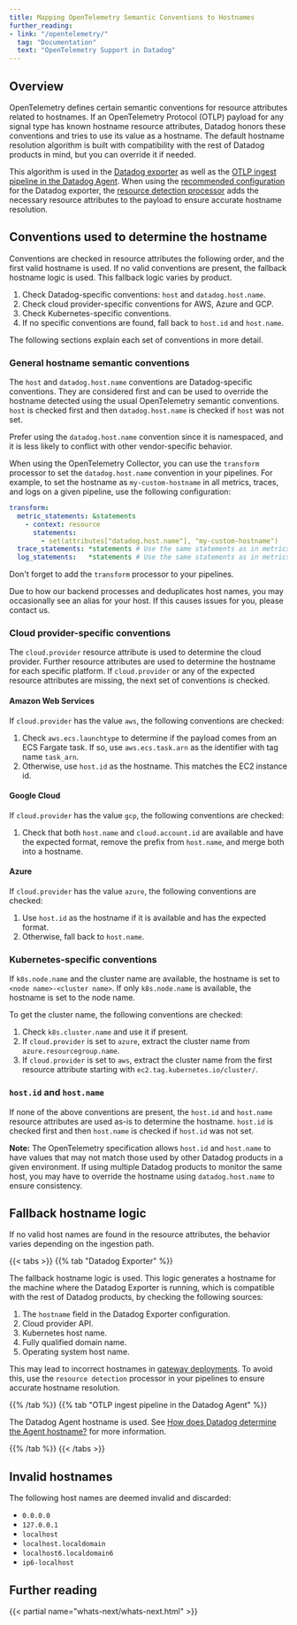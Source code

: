 ```yaml
---
title: Mapping OpenTelemetry Semantic Conventions to Hostnames
further_reading:
- link: "/opentelemetry/"
  tag: "Documentation"
  text: "OpenTelemetry Support in Datadog"
---
```


## Overview

OpenTelemetry defines certain semantic conventions for resource attributes related to hostnames. If an OpenTelemetry Protocol (OTLP) payload for any signal type has known hostname resource attributes, Datadog honors these conventions and tries to use its value as a hostname. The default hostname resolution algorithm is built with compatibility with the rest of Datadog products in mind, but you can override it if needed.

This algorithm is used in the [Datadog exporter][3] as well as the [OTLP ingest pipeline in the Datadog Agent][2]. When using the [recommended configuration][4] for the Datadog exporter, the [resource detection processor][1] adds the necessary resource attributes to the payload to ensure accurate hostname resolution.

## Conventions used to determine the hostname

Conventions are checked in resource attributes the following order, and the first valid hostname is used. If no valid conventions are present, the fallback hostname logic is used. This fallback logic varies by product.

1. Check Datadog-specific conventions: `host` and `datadog.host.name`.
1. Check cloud provider-specific conventions for AWS, Azure and GCP.
1. Check Kubernetes-specific conventions.
1. If no specific conventions are found, fall back to `host.id` and `host.name`.

The following sections explain each set of conventions in more detail.

### General hostname semantic conventions

The `host` and `datadog.host.name` conventions are Datadog-specific conventions. They are considered first and can be used to override the hostname detected using the usual OpenTelemetry semantic conventions. `host` is checked first and then `datadog.host.name` is checked if `host` was not set.

Prefer using the `datadog.host.name` convention since it is namespaced, and it is less likely to conflict with other vendor-specific behavior.

When using the OpenTelemetry Collector, you can use the `transform` processor to set the `datadog.host.name` convention in your pipelines. For example, to set the hostname as `my-custom-hostname` in all metrics, traces, and logs on a given pipeline, use the following configuration:

```yaml
transform:
  metric_statements: &statements
    - context: resource
      statements:
        - set(attributes["datadog.host.name"], "my-custom-hostname")
  trace_statements: *statements # Use the same statements as in metrics
  log_statements:   *statements # Use the same statements as in metrics
```

Don't forget to add the `transform` processor to your pipelines.

Due to how our backend processes and deduplicates host names, you may occasionally see an alias for your host. If this causes issues for you, please contact us.

### Cloud provider-specific conventions

The `cloud.provider` resource attribute is used to determine the cloud provider. Further resource attributes are used to determine the hostname for each specific platform. If `cloud.provider` or any of the expected resource attributes are missing, the next set of conventions is checked.

#### Amazon Web Services

If `cloud.provider` has the value `aws`, the following conventions are checked:

1. Check `aws.ecs.launchtype` to determine if the payload comes from an ECS Fargate task. If so, use `aws.ecs.task.arn` as the identifier with tag name `task_arn`.
1. Otherwise, use `host.id` as the hostname. This matches the EC2 instance id.

#### Google Cloud

If `cloud.provider` has the value `gcp`, the following conventions are checked:

1. Check that both `host.name` and `cloud.account.id` are available and have the expected format, remove the prefix from `host.name`, and merge both into a hostname.

#### Azure

If `cloud.provider` has the value `azure`, the following conventions are checked:

1. Use `host.id` as the hostname if it is available and has the expected format.
1. Otherwise, fall back to `host.name`.

### Kubernetes-specific conventions

If `k8s.node.name` and the cluster name are available, the hostname is set to `<node name>-<cluster name>`. If only `k8s.node.name` is available, the hostname is set to the node name.

To get the cluster name, the following conventions are checked:

1. Check `k8s.cluster.name` and use it if present.
2. If `cloud.provider` is set to `azure`, extract the cluster name from `azure.resourcegroup.name`.
3. If `cloud.provider` is set to `aws`, extract the cluster name from the first resource attribute starting with `ec2.tag.kubernetes.io/cluster/`.

### `host.id` and `host.name`

If none of the above conventions are present, the `host.id` and `host.name` resource attributes are used as-is to determine the hostname. `host.id` is checked first and then `host.name` is checked if `host.id` was not set.

**Note:** The OpenTelemetry specification allows `host.id` and `host.name` to have values that may not match those used by other Datadog products in a given environment. If using multiple Datadog products to monitor the same host, you may have to override the hostname using `datadog.host.name` to ensure consistency.

## Fallback hostname logic

If no valid host names are found in the resource attributes, the behavior varies depending on the ingestion path. 

{{< tabs >}}
{{% tab "Datadog Exporter" %}}

The fallback hostname logic is used. This logic generates a hostname for the machine where 
the Datadog Exporter is running, which is compatible with the rest of Datadog products, by checking the following sources:

1. The `hostname` field in the Datadog Exporter configuration.
1. Cloud provider API.
1. Kubernetes host name.
1. Fully qualified domain name.
1. Operating system host name.

This may lead to incorrect hostnames in [gateway deployments][1]. To avoid this, use the `resource detection` processor in your pipelines to ensure accurate hostname resolution.

[1]: https://opentelemetry.io/docs/collector/deployment/gateway/
{{% /tab %}}
{{% tab "OTLP ingest pipeline in the Datadog Agent" %}}

The Datadog Agent hostname is used. See [How does Datadog determine the Agent hostname?][1] for more information.

[1]: /agent/faq/how-datadog-agent-determines-the-hostname/
{{% /tab %}}
{{< /tabs >}}

## Invalid hostnames

The following host names are deemed invalid and discarded:
- `0.0.0.0`
- `127.0.0.1`
- `localhost`
- `localhost.localdomain`
- `localhost6.localdomain6`
- `ip6-localhost`

## Further reading

{{< partial name="whats-next/whats-next.html" >}}

[1]: https://github.com/open-telemetry/opentelemetry-collector-contrib/tree/main/processor/resourcedetectionprocessor#resource-detection-processor
[2]: /opentelemetry/interoperability/otlp_ingest_in_the_agent
[3]: /opentelemetry/collector_exporter/otel_collector_datadog_exporter
[4]: /opentelemetry/collector_exporter/hostname_tagging/?tab=host
